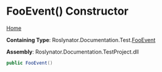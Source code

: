 # FooEvent\(\) Constructor

[Home](../../../../../README.md#_top)

**Containing Type**: Roslynator\.Documentation\.Test\.[FooEvent](../README.md#_top)

**Assembly**: Roslynator\.Documentation\.TestProject\.dll

```csharp
public FooEvent()
```

